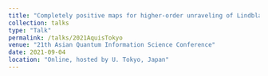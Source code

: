 ```yaml
---
title: "Completely positive maps for higher-order unraveling of Lindblad master equations"
collection: talks
type: "Talk"
permalink: /talks/2021AquisTokyo
venue: "21th Asian Quantum Information Science Conference"
date: 2021-09-04
location: "Online, hosted by U. Tokyo, Japan"
---
```

